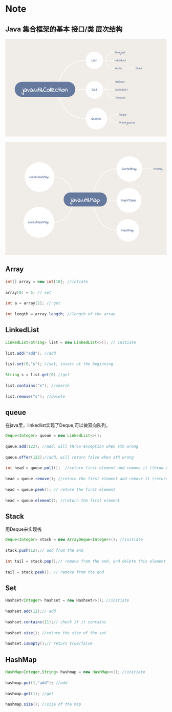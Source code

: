 # Note

## Java 集合框架的基本 接口/类 层次结构

![collection](image/collection.png)

![map](image/Map.png)

## Array

```java
int[] array = new int[10]; //intiate

array[0] = 5; // set

int a = array[2]; // get

int length = array.length; //length of the array

```

## LinkedList

```java
LinkedList<String> list = new LinkedList<>(); // initiate

list.add("add"); //add

list.set(0,"s"); //set, insert at the beginning

String s = list.get(0) //get

list.contains("s"); //search

list.remove("s"); //delete

```
## queue

在java里，linkedlist实现了Deque,可以做双向队列。

```java
Deque<Integer> queue = new LinkedList<>();

queue.add(122); //add, will throw exception when sth wrong

queue.offer(122);//add, will return false when sth wrong

int head = queue.poll();  //return first element and remove it (throw exception)

head = queue.remove(); //return the first element and remove it (return false)

head = queue.peek(); // return the first element

head = queue.element(); //return the first element

```

## Stack

用Deque来实现栈

```java
Deque<Integer> stack = new ArrayDeque<Integer>(); //initiate

stack.push(12);// add from the end 

int tail = stack.pop();// remove from the end, and delete this element

tail = stack.peek(); // remove from the end

```

## Set

```java
Hashset<Integer> hashset = new Hashset<>(); //initiate

hashset.add(12);// add

hashset.contains(11);// check if it contains

hashset.size(); //return the size of the set

hashset.isEmpty();// return true/false
```

## HashMap

```java
HashMap<Integer,String> hashmap = new HashMap<>(); //initiate

hashmap.put(1,"add"); //add

hashmap.get(1); //get

hashmap.size(); //size of the map
```

